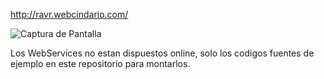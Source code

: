 http://ravr.webcindario.com/

![Captura de Pantalla](https://raw.githubusercontent.com/RicardoValladares/AJAX/master/online.png)

Los WebServices no estan dispuestos online, solo los codigos fuentes de ejemplo en este repositorio para montarlos.

